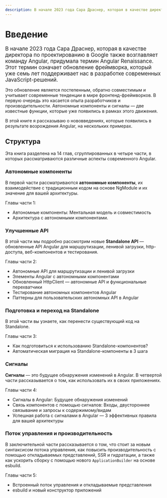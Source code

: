 ```yaml
---
description: В начале 2023 года Сара Драснер, которая в качестве директора по проектированию в Google также возглавляет команду Angular, придумала термин Angular Renaissance. Этот термин означает обновление фреймворка, который уже семь лет поддерживает нас в разработке современных JavaScript-решений
---
```


# Введение

<big>В начале 2023 года Сара Драснер, которая в качестве директора по проектированию в Google также возглавляет команду Angular, придумала термин Angular Renaissance. Этот термин означает обновление фреймворка, который уже семь лет поддерживает нас в разработке современных JavaScript-решений.</big>

Это обновление является постепенным, обратно совместимым и учитывает современные тенденции в мире фронтенд-фреймворков. В первую очередь это касается опыта разработчиков и производительности. Автономные компоненты и сигналы — две известные функции, которые уже появились в рамках этого движения.

В этой книге я рассказываю о нововведениях, которые появились в результате возрождения Angular, на нескольких примерах.

## Структура

Эта книга разделена на 14 глав, сгруппированных в четыре части, в которых рассматриваются различные аспекты современного Angular.

### Автономные компоненты

В первой части рассматриваются **автономные компоненты**, их взаимодействие с традиционным кодом на основе NgModule и их значение для вашей архитектуры.

Главы части 1:

-   Автономные компоненты: Ментальная модель и совместимость
-   Архитектура с автономными компонентами.

### Улучшенные API

В этой части мы подробно рассмотрим новые **Standalone API** — обновленные API Angular для маршрутизации, ленивой загрузки, http-доступа, веб-компонентов и тестирования.

Главы части 2:

-   Автономные API для маршрутизации и ленивой загрузки
-   Элементы Angular с автономными компонентами
-   Обновленный HttpClient — автономные API и функциональные перехватчики
-   Тестирование автономных компонентов Angular
-   Паттерны для пользовательских автономных API в Angular

### Подготовка и переход на Standalone

В этой части вы узнаете, как перенести существующий код на Standalone.

Главы части 3:

-   Как подготовиться к использованию Standalone-компонентов?
-   Автоматическая миграция на Standalone-компоненты в 3 шага

### Сигналы

**Сигналы** — это будущее обнаружения изменений в Angular. В четвертой части рассказывается о том, как использовать их в своих приложениях.

Главы части 4:

-   Сигналы в Angular: Будущее обнаружения изменений
-   Связь компонентов с помощью сигналов: Входы, двустороннее связывание и запросы к содержимому/видам
-   Успешная работа с сигналами в Angular — 3 эффективных правила для вашей архитектуры

### Поток управления и производительность

В заключительной части рассказывается о том, что стоит за новым синтаксисом потока управления, как повысить производительность с помощью откладываемых представлений, SSR и гидратации, а также как ускорить сборку с помощью нового `ApplicationBuilder` на основе esbuild.

Главы части 5:

-   Встроенный поток управления и откладываемые представления
-   esbuild и новый конструктор приложений
